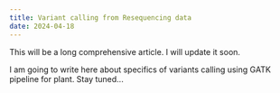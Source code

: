 ```yaml
---
title: Variant calling from Resequencing data
date: 2024-04-18
---
```

 This will be a long comprehensive article. I will update it soon.

I am going to write here about specifics of variants calling using GATK pipeline for plant. Stay tuned...
